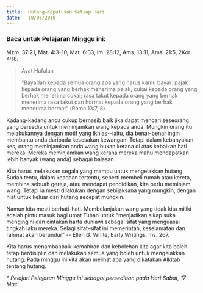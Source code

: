 ```yaml
---
title:  Hutang—Keputusan Setiap Hari
date:   10/03/2018
---
```


### Baca untuk Pelajaran Minggu ini:
Mzm. 37:21, Mat. 4:3–10, Mat. 6:33, Im. 28:12, Ams. 13:11, Ams. 21:5, 2Kor. 4:18.

> <p>Ayat Hafalan</p>
> “Bayarlah kepada semua orang apa yang harus kamu bayar: pajak kepada orang yang berhak menerima pajak, cukai kepada orang yang berhak menerima cukai; rasa takut kepada orang yang berhak menerima rasa takut dan hormat kepada orang yang berhak menerima hormat” (Roma 13:7, 8).

Kadang-kadang anda cukup bernasib baik jika dapat mencari seseorang yang bersedia untuk meminjamkan wang kepada anda. Mungkin orang itu melakukannya dengan motif yang ikhlas--iaitu, dia benar-benar ingin membantu anda daripada kesesakan kewangan. Tetapi dalam kebanyakan kes, orang meminjamkan anda wang bukan kerana di atas kebaikan hati mereka. Mereka meminjamkan wang kerana mereka mahu mendapatkan lebih banyak (wang anda) sebagai balasan.

Kita harus melakukan segala yang mampu untuk mengelakkan hutang. Sudah tentu, dalam keadaan tertentu, seperti membeli rumah atau kereta, membina sebuah gereja, atau mendapat pendidikan, kita perlu meminjam wang. Tetapi ia mesti dilakukan dengan sebijaksana yang mungkin, dengan niat untuk keluar dari hutang secepat mungkin.

Namun kita mesti berhati-hati. Membelanjakan wang yang tidak kita miliki adalah pintu masuk bagi umat Tuhan untuk "menjadikan sikap suka mengingini dan cintakan harta duniawi sebagai sifat yang menguasai tingkah laku mereka. Selagi sifat-sifat ini memerintah, keselamatan dan rahmat akan berundur” -- Ellen G. White, Early Writings, ms. 267.

Kita harus menambahbaik kemahiran dan kebolehan kita agar kita boleh tetap berdisiplin dan melakukan semua yang boleh untuk mengelakkan hutang.  Pada minggu ini kita akan melihat apa yang dikatakan Alkitab tentang hutang.

_* Pelajari Pelajaran Minggu ini sebagai persediaan pada Hari Sabat, 17 Mac._